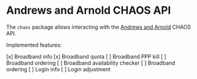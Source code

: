 # Andrews and Arnold CHAOS API

The `chaos` package allows interacting with the [Andrews and Arnold](https://aa.net.uk) CHAOS API.

Implemented features:

[x] Broadband info
[x] Broadband quota
[ ] Broadband PPP kill
[ ] Broadband ordering
[ ] Broadband availability checker
[ ] Broadband ordering
[ ] Login info
[ ] Login adjustment
